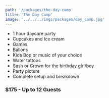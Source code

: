 ```yaml
---
path: '/packages/the-day-camp'
title: 'The Day Camp'
image: '../../../imgs/packages/day_camp.jpg'
---
```


* 1 hour daycare party
* Cupcakes and Ice cream
* Games
* Ballons
* Kids Bop or music of your choice
* Water tattoos
* Sash or Crown for the birthday girl/boy
* Party picture
* Complete setup and breakdown
### $175 - Up to 12 Guests